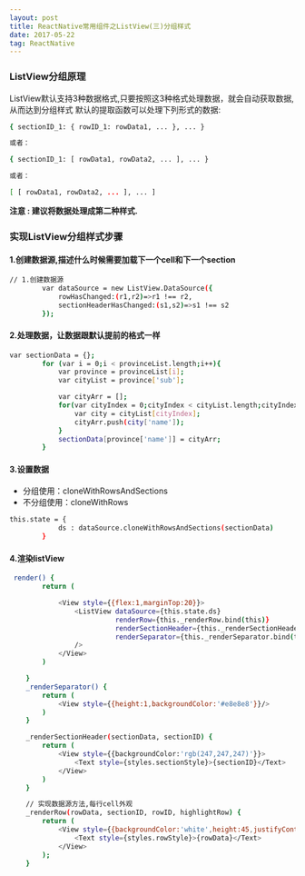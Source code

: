 ```yaml
---
layout: post
title: ReactNative常用组件之ListView(三)分组样式
date: 2017-05-22
tag: ReactNative
---
```


### ListView分组原理

ListView默认支持3种数据格式,只要按照这3种格式处理数据，就会自动获取数据,从而达到分组样式
默认的提取函数可以处理下列形式的数据:

```bash
{ sectionID_1: { rowID_1: rowData1, ... }, ... }

或者：

{ sectionID_1: [ rowData1, rowData2, ... ], ... }

或者：

[ [ rowData1, rowData2, ... ], ... ]

```
<strong>注意 : 建议将数据处理成第二种样式.</strong>

### 实现ListView分组样式步骤

#### 1.创建数据源,描述什么时候需要加载下一个cell和下一个section
```bash
// 1.创建数据源
        var dataSource = new ListView.DataSource({
            rowHasChanged:(r1,r2)=>r1 !== r2,
            sectionHeaderHasChanged:(s1,s2)=>s1 !== s2
        });
```
#### 2.处理数据，让数据跟默认提前的格式一样
```bash
var sectionData = {};
        for (var i = 0;i < provinceList.length;i++){
            var province = provinceList[i];
            var cityList = province['sub'];

            var cityArr = [];
            for(var cityIndex = 0;cityIndex < cityList.length;cityIndex++) {
                var city = cityList[cityIndex];
                cityArr.push(city['name']);
            }
            sectionData[province['name']] = cityArr;
        }
```
#### 3.设置数据
* 分组使用：cloneWithRowsAndSections
* 不分组使用：cloneWithRows

```bash
this.state = {
            ds : dataSource.cloneWithRowsAndSections(sectionData)
        }
```
#### 4.渲染listView

```bash
 render() {
        return (

            <View style={{flex:1,marginTop:20}}>
                <ListView dataSource={this.state.ds}
                          renderRow={this._renderRow.bind(this)}
                          renderSectionHeader={this._renderSectionHeader.bind(this)}
                          renderSeparator={this._renderSeparator.bind(this)}
                />
            </View>
        )

    }
    _renderSeparator() {
        return (
            <View style={{height:1,backgroundColor:'#e8e8e8'}}/>
        )
    }

    _renderSectionHeader(sectionData, sectionID) {
        return (
            <View style={{backgroundColor:'rgb(247,247,247)'}}>
                <Text style={styles.sectionStyle}>{sectionID}</Text>
            </View>
        )
    }

    // 实现数据源方法,每行cell外观
    _renderRow(rowData, sectionID, rowID, highlightRow) {
        return (
            <View style={{backgroundColor:'white',height:45,justifyContent:'center'}}>
                <Text style={styles.rowStyle}>{rowData}</Text>
            </View>
        );
    }
```

